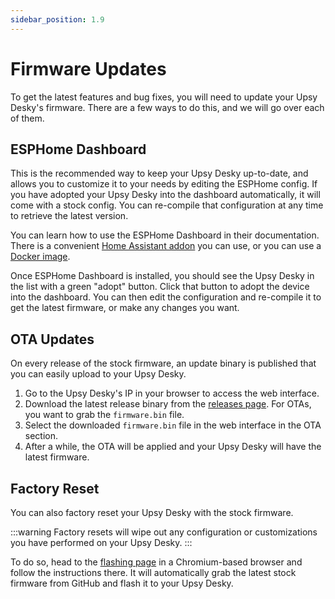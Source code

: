 ```yaml
---
sidebar_position: 1.9
---
```


# Firmware Updates

To get the latest features and bug fixes, you will need to update your Upsy Desky's firmware. There are a few ways to do this, and we will go over each of them.

## ESPHome Dashboard

This is the recommended way to keep your Upsy Desky up-to-date, and allows you to customize it to your needs by editing the ESPHome config. If you have adopted your Upsy Desky into the dashboard automatically, it will come with a stock config. You can re-compile that configuration at any time to retrieve the latest version.

You can learn how to use the ESPHome Dashboard in their documentation. There is a convenient [Home Assistant addon](https://esphome.io/guides/getting_started_hassio.html) you can use, or you can use a [Docker image](https://esphome.io/guides/getting_started_command_line.html).

Once ESPHome Dashboard is installed, you should see the Upsy Desky in the list with a green "adopt" button. Click that button to adopt the device into the dashboard. You can then edit the configuration and re-compile it to get the latest firmware, or make any changes you want.

## OTA Updates

On every release of the stock firmware, an update binary is published that you can easily upload to your Upsy Desky.

1. Go to the Upsy Desky's IP in your browser to access the web interface.
2. Download the latest release binary from the [releases page](https://github.com/tjhorner/upsy-desky/releases/latest). For OTAs, you want to grab the `firmware.bin` file.
3. Select the downloaded `firmware.bin` file in the web interface in the OTA section.
4. After a while, the OTA will be applied and your Upsy Desky will have the latest firmware.

## Factory Reset

You can also factory reset your Upsy Desky with the stock firmware.

:::warning
Factory resets will wipe out any configuration or customizations you have performed on your Upsy Desky.
:::

To do so, head to the [flashing page](https://shop.horner.tj/things/upsy-desky/setup/stock) in a Chromium-based browser and follow the instructions there. It will automatically grab the latest stock firmware from GitHub and flash it to your Upsy Desky.
